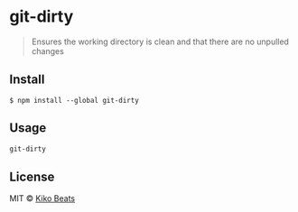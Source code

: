 # git-dirty

> Ensures the working directory is clean and that there are no unpulled changes

## Install

```
$ npm install --global git-dirty
```

## Usage

```sh
git-dirty
```
## License

MIT © [Kiko Beats](http://www.kikobeats.com)